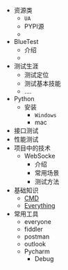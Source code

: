 + 资源类
    + ``UA``
    + PYPI源
    +  
+ BlueTest
    + 介绍
    +
+ 测试生涯
    + 测试定位
    + 测试基本技能
    + ....
+ Python
    +  安装 
        + ``Windows``
        +  mac
+ 接口测试
+ 性能测试
+ 项目中的技术
    + WebSocke
        + 介绍
        + 常用场景
        + 测试方法
+ 基础知识
    +  [CMD](http://cmd)
    +  [Everything](http://everything)
+ 常用工具
    +  everyone
    +  fiddler
    + postman
    + outlook
    + Pycharm
        +  Debug
